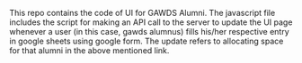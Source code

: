 This repo contains the code of UI for GAWDS Alumni.
The javascript file includes the script for making an API call to the server to update the UI page whenever a user (in this case, gawds alumnus) fills his/her respective entry in google sheets using google form.
The update refers to allocating space for that alumni in the above mentioned link.
